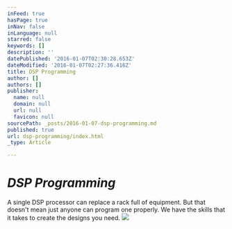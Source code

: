 ```yaml
---
inFeed: true
hasPage: true
inNav: false
inLanguage: null
starred: false
keywords: []
description: ''
datePublished: '2016-01-07T02:30:28.653Z'
dateModified: '2016-01-07T02:27:36.416Z'
title: DSP Programming
author: []
authors: []
publisher:
  name: null
  domain: null
  url: null
  favicon: null
sourcePath: _posts/2016-01-07-dsp-programming.md
published: true
url: dsp-programming/index.html
_type: Article

---
```

# **_DSP Programming_**

A single DSP processor can replace a rack full of equipment. But that doesn't mean just anyone can program one properly. We have the skills that it takes to create the designs you need.
![](https://the-grid-user-content.s3-us-west-2.amazonaws.com/2df2f514-2241-4ab3-b7f5-e02eca5d4e44.png)